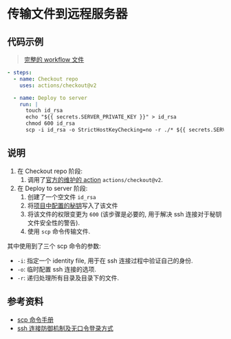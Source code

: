 # 传输文件到远程服务器

## 代码示例
> [完整的 workflow 文件](../.github/workflows/main.yml)
```yaml
- steps:
  - name: Checkout repo
    uses: actions/checkout@v2

  - name: Deploy to server
    run: |
      touch id_rsa
      echo "${{ secrets.SERVER_PRIVATE_KEY }}" > id_rsa
      chmod 600 id_rsa
      scp -i id_rsa -o StrictHostKeyChecking=no -r ./* ${{ secrets.SERVER_USER }}@${{ secrets.SERVER_IP }}:/home/${{ secrets.SERVER_USER }}/action-playground
```

## 说明
1. 在 Checkout repo 阶段:
    1. 调用了[官方的维护的 action](https://github.com/actions/checkout) `actions/checkout@v2`.
2. 在 Deploy to server 阶段:
    1. 创建了一个空文件 `id_rsa`
    2. 将[项目中配置的秘钥]()写入了该文件
    3. 将该文件的权限变更为 `600` (该步骤是必要的, 用于解决 ssh 连接对于秘钥文件安全性的警告).
    4. 使用 `scp` 命令传输文件.

其中使用到了三个 scp 命令的参数:
- `-i`: 指定一个 identity file, 用于在 ssh 连接过程中验证自己的身份.
- `-o`: 临时配置 ssh 连接的选项.
- `-r`: 递归处理所有目录及目录下的文件.

## 参考资料
- [scp 命令手册](https://man7.org/linux/man-pages/man1/scp.1.html)
- [ssh 连接防御机制及无口令登录方式](./ssh-connection.md)

